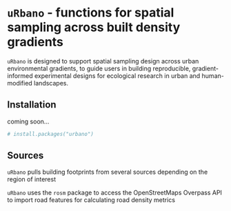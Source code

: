# `uRbano` - functions for spatial sampling across built density gradients
`uRbano` is designed to support spatial sampling design across urban environmental gradients, to guide users in building reproducible, gradient-informed experimental designs for ecological research in urban and human-modified landscapes.


## Installation

coming soon...

``` r
# install.packages("urbano")

```

## Sources

`uRbano` pulls building footprints from several sources depending on the region of interest

`uRbano` uses the `rosm` package to access the OpenStreetMaps Overpass API to import road features for calculating road density metrics
